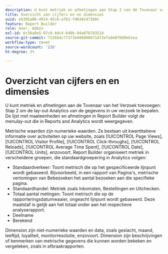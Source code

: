 ```yaml
---
description: U kunt metriek en afmetingen aan Stap 2 van de Tovenaar van het Verzoek toevoegen om de lay-out Analytics van de gegevens in uw verzoek te bepalen. De lijst met maateenheden en afmetingen in Report Builder volgt de menulay-out die in Reports and Analytics wordt weergegeven.
title: Overzicht van cijfers en en dimensies
uuid: eb305a06-d914-45c6-a7b1-fd0342473b0c
feature: Report Builder
role: User, Admin
exl-id: 6c56a8e5-07c0-4dc4-b40b-94a07b783514
source-git-commit: 7226b4c77371b486006671d72efa9e0f0d9eb1ea
workflow-type: tm+mt
source-wordcount: '226'
ht-degree: 3%

---
```


# Overzicht van cijfers en en dimensies

U kunt metriek en afmetingen aan de Tovenaar van het Verzoek toevoegen: Stap 2 om de lay-out Analytics van de gegevens in uw verzoek te bepalen. De lijst met maateenheden en afmetingen in Report Builder volgt de menulay-out die in Reports and Analytics wordt weergegeven.

Metrische waarden zijn numerieke waarden. Ze bestaan uit kwantitatieve informatie over activiteiten op uw website, zoals [!UICONTROL Page Views], [!UICONTROL Visitor Profile], [!UICONTROL Click-throughs], [!UICONTROL Reloads], [!UICONTROL Average Time Spent], [!UICONTROL Date], [!UICONTROL Units], enzovoort. Report Builder organiseert metriek in verscheidene groepen, die standaardgroepering in Analytics volgen:

* Standaardverkeer: Toont metrisch die op het gespecificeerde lijnpunt wordt gebaseerd. Bijvoorbeeld, in een rapport van Pagina&#39;s, metrische vertoningen van Bebezoeken het aantal bezoeken aan die specifieke pagina.
* Standaardhandel: Metriek zoals Inkomsten, Bestellingen en Uitchecken.
* Totaal aantal metingen: Toont metrisch die op de rapporteringsdatumwaaier, ongeacht lijnpunt wordt gebaseerd. Deze maatstaf is gelijk aan het totaal onder aan het respectieve analyserapport.
* Deelname
* Berekend

Dimension zijn niet-numerieke waarden en data, zoals geslacht, maand, leeftijd, loyaliteit, monitorresolutie, enzovoort. Dimension zijn beschrijvingen of kenmerken van metrische gegevens die kunnen worden bekeken en vergeleken, zoals in afbraakrapporten.

